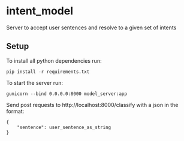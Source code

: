 # intent_model
Server to accept user sentences and resolve to a given set of intents

## Setup
To install all python dependencies run:
```
pip install -r requirements.txt
```

To start the server run:
```
gunicorn --bind 0.0.0.0:8000 model_server:app
```

Send post requests to http://localhost:8000/classify with a json in the format:
```
{
    "sentence": user_sentence_as_string
}
```
